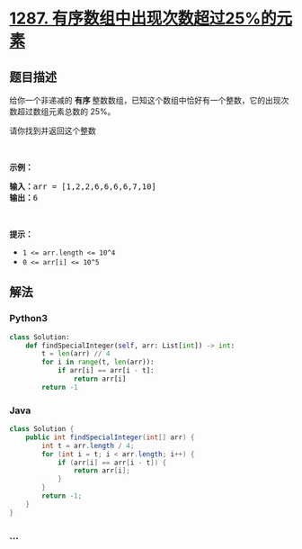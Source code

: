 # [1287. 有序数组中出现次数超过25%的元素](https://leetcode-cn.com/problems/element-appearing-more-than-25-in-sorted-array)



## 题目描述

<!-- 这里写题目描述 -->

<p>给你一个非递减的&nbsp;<strong>有序&nbsp;</strong>整数数组，已知这个数组中恰好有一个整数，它的出现次数超过数组元素总数的 25%。</p>

<p>请你找到并返回这个整数</p>

<p>&nbsp;</p>

<p><strong>示例：</strong></p>

<pre>
<strong>输入：</strong>arr = [1,2,2,6,6,6,6,7,10]
<strong>输出：</strong>6
</pre>

<p>&nbsp;</p>

<p><strong>提示：</strong></p>

<ul>
	<li><code>1 &lt;= arr.length &lt;= 10^4</code></li>
	<li><code>0 &lt;= arr[i] &lt;= 10^5</code></li>
</ul>


## 解法

<!-- 这里可写通用的实现逻辑 -->

<!-- tabs:start -->

### **Python3**

<!-- 这里可写当前语言的特殊实现逻辑 -->

```python
class Solution:
    def findSpecialInteger(self, arr: List[int]) -> int:
        t = len(arr) // 4
        for i in range(t, len(arr)):
            if arr[i] == arr[i - t]:
                return arr[i]
        return -1
```

### **Java**

<!-- 这里可写当前语言的特殊实现逻辑 -->

```java
class Solution {
    public int findSpecialInteger(int[] arr) {
        int t = arr.length / 4;
        for (int i = t; i < arr.length; i++) {
            if (arr[i] == arr[i - t]) {
                return arr[i];
            }
        }
        return -1;
    }
}
```

### **...**

```

```

<!-- tabs:end -->
